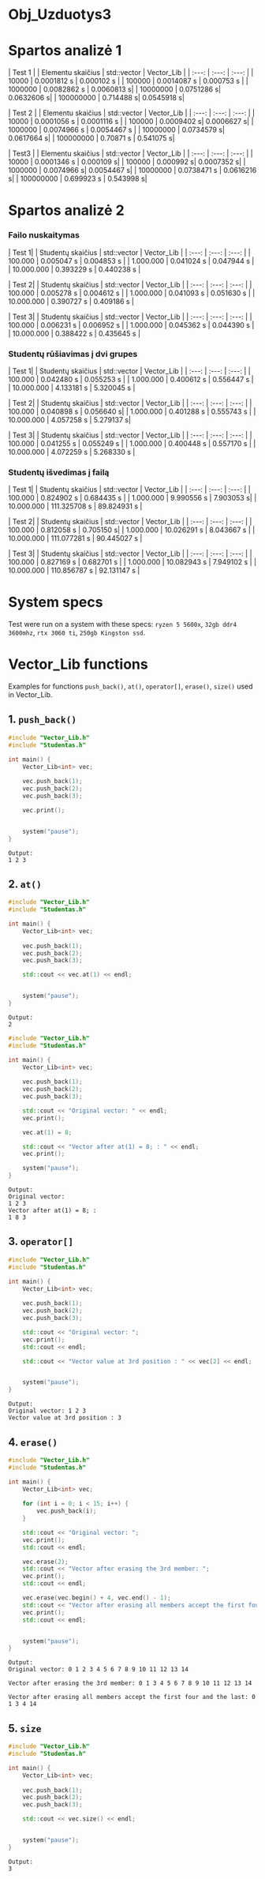 # Obj_Uzduotys3

# Spartos analizė 1

| Test 1 |
| Elementu skaičius | std::vector | Vector_Lib |
| :---: | :---: | :---: |
| 10000 | 0.0001812 s | 0.000102 s |
| 100000 | 0.0014087 s | 0.000753 s |
| 1000000 | 0.0082862 s | 0.0060813 s|
| 10000000 | 0.0751286 s| 0.0632606 s|
| 100000000 | 0.714488 s| 0.0545918 s|

| Test 2 |
| Elementu skaičius | std::vector | Vector_Lib |
| :---: | :---: | :---: |
| 10000 | 0.0001056 s | 0.0001116 s |
| 100000 | 0.0009402 s| 0.0006627 s|
| 1000000 | 0.0074966 s | 0.0054467 s |
| 10000000 | 0.0734579 s| 0.0617664 s|
| 100000000 | 0.70871 s | 0.541075 s|

| Test3 |
| Elementu skaičius | std::vector | Vector_Lib |
| :---: | :---: | :---: |
| 10000 | 0.0001346 s | 0.000109 s|
| 100000 | 0.000992 s| 0.0007352 s|
| 1000000 | 0.0074966 s| 0.0054467 s|
| 10000000 | 0.0738471 s | 0.0616216 s|
| 100000000 | 0.699923 s | 0.543998 s|

# Spartos analizė 2
### Failo nuskaitymas
| Test 1|
| Studentų skaičius | std::vector | Vector_Lib |
| :---: | :---: | :---: |
| 100.000 | 0.005047 s | 0.004853 s |
| 1.000.000 | 0.041024 s | 0.047944 s |
| 10.000.000 | 0.393229 s | 0.440238 s |

| Test 2|
| Studentų skaičius | std::vector | Vector_Lib |
| :---: | :---: | :---: |
| 100.000 | 0.005278 s | 0.004612 s |
| 1.000.000 | 0.041093 s | 0.051630 s |
| 10.000.000 | 0.390727 s | 0.409186 s |


| Test 3|
| Studentų skaičius | std::vector | Vector_Lib |
| :---: | :---: | :---: |
| 100.000 | 0.006231 s | 0.006952 s |
| 1.000.000 | 0.045362 s | 0.044390 s |
| 10.000.000 | 0.388422 s | 0.435645 s |

### Studentų rūšiavimas į dvi grupes

| Test 1|
| Studentų skaičius | std::vector | Vector_Lib |
| :---: | :---: | :---: |
| 100.000 | 0.042480 s | 0.055253 s |
| 1.000.000 | 0.400612 s | 0.556447 s |
| 10.000.000 | 4.133181 s | 5.320045 s |

| Test 2|
| Studentų skaičius | std::vector | Vector_Lib |
| :---: | :---: | :---: |
| 100.000 | 0.040898 s | 0.056640 s|
| 1.000.000 | 0.401288 s | 0.555743 s |
| 10.000.000 | 4.057258 s | 5.279137 s|


| Test 3|
| Studentų skaičius | std::vector | Vector_Lib |
| :---: | :---: | :---: |
| 100.000 | 0.041255 s | 0.055249 s |
| 1.000.000 | 0.400448 s | 0.557170 s |
| 10.000.000 | 4.072259 s | 5.268330 s |

### Studentų išvedimas į failą

| Test 1|
| Studentų skaičius | std::vector | Vector_Lib |
| :---: | :---: | :---: |
| 100.000 | 0.824902 s | 0.684435 s |
| 1.000.000 | 9.990556 s | 7.903053 s|
| 10.000.000 | 111.325708 s | 89.824931 s |

| Test 2|
| Studentų skaičius | std::vector | Vector_Lib |
| :---: | :---: | :---: |
| 100.000 | 0.812058 s | 0.705150 s|
| 1.000.000 | 10.026291 s | 8.043667 s |
| 10.000.000 | 111.077281 s | 90.445027 s |


| Test 3|
| Studentų skaičius | std::vector | Vector_Lib |
| :---: | :---: | :---: |
| 100.000 | 0.827169 s | 0.682701 s |
| 1.000.000 | 10.082943 s | 7.949102 s |
| 10.000.000 | 110.856787 s | 92.131147 s |

# System specs
Test were run on a system with these specs: `ryzen 5 5600x`, `32gb ddr4 3600mhz`, `rtx 3060 ti`, `250gb Kingston ssd`.

# Vector_Lib functions
Examples for functions `push_back()`, `at()`, `operator[]`, `erase()`, `size()` used in Vector_Lib.

## 1. `push_back()`

```cpp
#include "Vector_Lib.h"
#include "Studentas.h"

int main() {
    Vector_Lib<int> vec;
    
    vec.push_back(1);
    vec.push_back(2);
    vec.push_back(3);

    vec.print();


    system("pause");
}
```
```
Output:
1 2 3
```

## 2. `at()`

```cpp
#include "Vector_Lib.h"
#include "Studentas.h"

int main() {
    Vector_Lib<int> vec;
    
    vec.push_back(1);
    vec.push_back(2);
    vec.push_back(3);

    std::cout << vec.at(1) << endl;


    system("pause");
}
```
```
Output:
2
```

```cpp
#include "Vector_Lib.h"
#include "Studentas.h"

int main() {
    Vector_Lib<int> vec;
    
    vec.push_back(1);
    vec.push_back(2);
    vec.push_back(3);

    std::cout << "Original vector: " << endl;
    vec.print();

    vec.at(1) = 8;

    std::cout << "Vector after at(1) = 8; : " << endl;
    vec.print();

    system("pause");
}
```

```
Output:
Original vector:
1 2 3
Vector after at(1) = 8; :
1 8 3
```

## 3. `operator[]`

```cpp
#include "Vector_Lib.h"
#include "Studentas.h"

int main() {
    Vector_Lib<int> vec;
    
    vec.push_back(1);
    vec.push_back(2);
    vec.push_back(3);

    std::cout << "Original vector: ";
    vec.print();
    std::cout << endl;

    std::cout << "Vector value at 3rd position : " << vec[2] << endl;


    system("pause");
}
```
```
Output:
Original vector: 1 2 3
Vector value at 3rd position : 3
```

## 4. `erase()`

```cpp
#include "Vector_Lib.h"
#include "Studentas.h"

int main() {
    Vector_Lib<int> vec;
    
    for (int i = 0; i < 15; i++) {
        vec.push_back(i);
    }

    std::cout << "Original vector: ";
    vec.print();
    std::cout << endl;

    vec.erase(2);
    std::cout << "Vector after erasing the 3rd member: ";
    vec.print();
    std::cout << endl;

    vec.erase(vec.begin() + 4, vec.end() - 1);
    std::cout << "Vector after erasing all members accept the first four and the last: ";
    vec.print();
    std::cout << endl;


    system("pause");
}
```
```
Output:
Original vector: 0 1 2 3 4 5 6 7 8 9 10 11 12 13 14

Vector after erasing the 3rd member: 0 1 3 4 5 6 7 8 9 10 11 12 13 14

Vector after erasing all members accept the first four and the last: 0 1 3 4 14
```

## 5. `size`

```cpp
#include "Vector_Lib.h"
#include "Studentas.h"

int main() {
    Vector_Lib<int> vec;
    
    vec.push_back(1);
    vec.push_back(2);
    vec.push_back(3);

    std::cout << vec.size() << endl;


    system("pause");
}
```
```
Output:
3
```